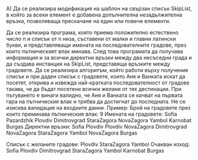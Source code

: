 А) Да се реализира модификация на шаблон на свързан списък SkipList, в който за всеки
елемент е добавена допълнителна незадължителна връзка, позволяваща прескачане на
един или повече елементи.

Да се реализира програма, която приема положително естествено число n и списък
от n низа, съставени от малки и главни латински букви, и представляващи имената на
последователните градове, през които пътническият влак минава. След това програмата да
получава информация и за всички директни връзки между два несъседни града и да създава
инстанция на SkipList, представяща връзките между градовете. Да се реализира алгоритъм,
който работи върху получения списък и при даден списък с градовете, които Аня и Ванката
искат да посетят, открива и извежда най-кратката последователност от градове такава, че да
бъдат посетени всички желани от тях дестинации. При пътуването е винаги валидно, че Аня
и Ванката се качват на първата гара на пътническия влак и трябва да достигнат до
последната. Не се изисква валидация на входните данни.
Пример:
Брой на градовете през които преминава пътническия влак: 9
Имената на градовете: Sofia Pazardzhik Plovdiv Dimitrovgrad StaraZagora NovaZagora Yambol Karnobat Burgas
Директни връзки:
Sofia Plovdiv
Plovdiv NovaZagora
Dimitrovgrad NovaZagora
StaraZagora Yambol
NovaZagora Burgas

Списък с желаните градове: Plovdiv StaraZagora Yambol
Очакван изход: Sofia Plovdiv Dimitrovgrad StaraZagora Yambol Karnobat Burgas

